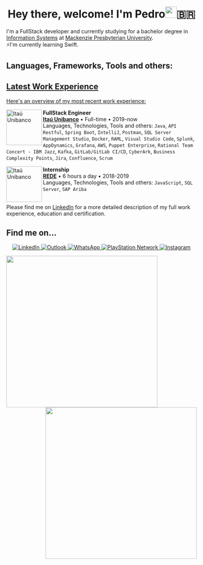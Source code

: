 <h1 align="center">Hey there, welcome! I'm Pedro<img src="https://raw.githubusercontent.com/iampavangandhi/iampavangandhi/master/gifs/Hi.gif" width="30px">🇧🇷</h1>

I'm a FullStack developer and currently studying for a bachelor degree in <a href="https://www.mackenzie.br/en/undergraduate-programs/sao-paulo-higienopolis/information-systems">Information Systems</a> at <a href="https://www.mackenzie.br/en/universidade/meet-the-university/">Mackenzie Presbyterian University</a>.</br>
⚡️I'm currently learning Swift. 
</br>
## Languages, Frameworks, Tools and others:
<p align="center">
<!-- 
BADGES:
 https://github.com/Ileriayo/markdown-badges#programming-languages
 https://github.com/alexandresanlim/Badges4-README.md-Profile
-->
<!-- PROGRAMMING LANGUAGES:
  <a href="" alt="Swift" src="https://img.shields.io/badge/swift-F05138.svg?style=for-the-badge&logo=swift&logoColor=white"/> -->
  <a href="" alt="Java" src="https://img.shields.io/badge/java-5382a1.svg?style=for-the-badge&logo=java&logoColor=f89820"/>
  <a href="" alt="JavaScript" src="https://img.shields.io/badge/javascript-323330.svg?style=for-the-badge&logo=javascript&logoColor=f0db4f"/>
  <a href="" alt="TypeScript" src="https://img.shields.io/badge/typescript-007acc.svg?style=for-the-badge&logo=typescript&logoColor=ffffff"/>
  <a href="" alt="HTML5" src="https://img.shields.io/badge/html_5-E44D26.svg?style=for-the-badge&logo=html5&logoColor=white"/>
  <a href="" alt="CSS3" src="https://img.shields.io/badge/css3-2965f1.svg?style=for-the-badge&logo=css3&logoColor=white"/>
  <a href="" alt="Python" src="https://img.shields.io/badge/python-306998.svg?style=for-the-badge&logo=python&logoColor=FFD43B"/>

 <!-- FRAMEWORKS AND LIBRARIES: -->
  <a href="" alt="Angular" src="https://img.shields.io/badge/angular-dd1b16.svg?style=for-the-badge&logo=angular&logoColor=white"/>
  <a href="" alt="Bootstrap" src="https://img.shields.io/badge/bootstrap-563d7c.svg?style=for-the-badge&logo=bootstrap&logoColor=white"/>
  <a href="" alt="Eclipse" src="https://img.shields.io/badge/Eclipse-2C2255?style=for-the-badge&logo=eclipse&logoColor=F7941E"/>
  <a href="" alt="Postman" src="https://img.shields.io/badge/Postman-white?style=for-the-badge&logo=postman&logoColor=EF5B25" />

 <!-- IDEs/EDITORS 
  <a href="" alt="Xcode" src="https://img.shields.io/badge/Xcode-007ACC?style=for-the-badge&logo=Xcode&logoColor=white"/>  -->
  <a href="" alt="Spring" src="https://img.shields.io/badge/spring-%236DB33F.svg?style=for-the-badge&logo=spring&logoColor=white"/>
  <a href="" alt="Visual Studio Code" src="https://img.shields.io/badge/Visual_Studio_Code-0078d7.svg?style=for-the-badge&logo=visual-studio-code&logoColor=white"/>
  <a href="" alt="IntelliJ IDEA" src="https://img.shields.io/badge/IntelliJ_IDEA-e32581.svg?style=for-the-badge&logo=intellij-idea&logoColor=white"/>

 <!-- DATABASE --> 
  <a href="" alt="MySQL" src="https://img.shields.io/badge/mysql-00758F.svg?style=for-the-badge&logo=mysql&logoColor=F29111"/>
  <a href="" alt="Microsoft SQL Server" src="https://img.shields.io/badge/Microsoft_SQL_Server-darkred?style=for-the-badge&logo=microsoft-sql-server&logoColor=white"/>

 <!-- CLOUD/HOSTING-->
 <a href="" alt="AWS" src="https://img.shields.io/badge/AWS-FF9900.svg?style=for-the-badge&logo=amazon-aws&logoColor=black"/>

 <!-- ANALYTICS -->
  <a href="" alt="Splunk" src="https://img.shields.io/badge/splunk-black.svg?style=for-the-badge&logo=splunk&logoColor=65A637"/>

 <!-- VERSION CONTROL -->
  <a href="" alt="Git" src="https://img.shields.io/badge/git-f34f29.svg?style=for-the-badge&logo=git&logoColor=white"/>
  <a href="" alt="GitHub" src="https://img.shields.io/badge/github-211F1F.svg?style=for-the-badge&logo=github&logoColor=7DBBE6"/>

 <!-- OFFICE -->
  <a href="" alt="Microsoft Word" src="https://img.shields.io/badge/Microsoft_Word-2B579A?style=for-the-badge&logo=microsoft-word&logoColor=white" />
  <a href="" alt="Microsoft PowerPoint" src="https://img.shields.io/badge/Microsoft_PowerPoint-B7472A?style=for-the-badge&logo=microsoft-powerpoint&logoColor=white" />
  <a href="" alt="Microsoft Excel" src="https://img.shields.io/badge/Microsoft_Excel-217346?style=for-the-badge&logo=microsoft-excel&logoColor=white" />

 <!-- DESIGN -->
  <a href="" alt="Canva" src="https://img.shields.io/badge/Canva-20C4CB.svg?style=for-the-badge&logo=Canva&logoColor=white"/>

 <!-- OS -->
  <a href="" alt="Windows 10" src="https://img.shields.io/badge/Windows_10-00adef?style=for-the-badge&logo=windows&logoColor=white" />
  <a href="" alt="macOS" src="https://img.shields.io/badge/macOS-555555?style=for-the-badge&logo=macos&logoColor=white">

 </p>


<!--
**PedroDaspett/pedrodaspett** is a ✨ _special_ ✨ repository because its `README.md` (this file) appears on your GitHub profile.
Welcome to my GitHub page
Here are some ideas to get you started:

- 🔭 I’m currently working on ...
- 🌱 I’m currently learning ...
- 👯 I’m looking to collaborate on ...
- 🤔 I’m looking for help with ...
- 💬 Ask me about ...
- 📫 How to reach me: ...
- 😄 Pronouns: ...
- ⚡ Fun fact: ...
-->

## Latest Work Experience
Here's an overview of my most recent work experience:

[<img align="left" height="94px" width="94px" alt="Itaú Unibanco" src="https://www.itau.com.br/content/dam/itau/varejo/logo-app-Itau.png"/>](https://www.itau.com.br/relacoes-com-investidores/Default.aspx?linguagem=en#)

**FullStack Engineer** \
[**Itaú Unibanco**](https://www.itau.com.br/relacoes-com-investidores/Default.aspx?linguagem=en#) • Full-time • 2019-now \
Languages, Technologies, Tools and others: `Java`, `API Restful`, `Spring Boot`, `IntelliJ`, `Postman`, `SQL Server Management Studio`, `Docker`, `RAML`, `Visual Studio Code`, `Splunk`, `AppDynamics`, `Grafana`, `AWS`, `Puppet Enterprise`, `Rational Team Concert - IBM Jazz`, `Kafka`, `GitLab/GitLab CI/CD`, `CyberArk`, `Business Complexity Points`, `Jira`, `Confluence`, `Scrum`
<!-- Featured Projects: [salt-lint](https://github.com/warpnet/salt-lint), [vscode-salt-lint](https://github.com/warpnet/vscode-salt-lint) -->

[<img align="left" height="94px" width="94px" alt="Itaú Unibanco" border-radius="50px" src="https://www.traycorp.com.br/wp-content/uploads/2020/03/redecard.jpg"/>](https://www.userede.com.br)

**Internship** \
[**REDE**](https://www.userede.com.br) • 6 hours a day • 2018-2019 \
Languages, Technologies, Tools and others: `JavaScript`, `SQL Server`, `SAP Ariba`
<br/>
<br/>
<p>Please find me on <a href="linkedin.com/in/pedrodaspett">LinkedIn</a> for a more detailed description of my full work experience, education and certification.</p>

## Find me on...
<p align="center">
 <a href="https://linkedin.com/in/pedrodaspett" target="_blank">
 <img alt="LinkedIn" src="https://img.shields.io/badge/linkedin-%230077B5.svg?style=for-the-badge&logo=linkedin&logoColor=white"/>
 </a>
 
 <a href="mailto:pedrodaspett@hotmail.com?Subject=Hey!%20I've%20found%20you%20on%20GitHub!" target="_blank">
 <img alt="Outlook" src="https://img.shields.io/badge/Microsoft_Outlook-0078D4?style=for-the-badge&logo=microsoft-outlook&logoColor=white" />
 </a>
 
 <a href="https://api.whatsapp.com/send?phone=+5511994723193&text=Hey,%20I've%20found%20you%20on%20GitHub!" target="_blank">
 <img alt="WhatsApp" src="https://img.shields.io/badge/WhatsApp-25D366?style=for-the-badge&logo=whatsapp&logoColor=white"/>
 </a>
 
 <a href="" target="_blank">
 <img alt="PlayStation Network" src="https://img.shields.io/badge/PlayStation-003791?style=for-the-badge&logo=playstation&logoColor=white"/>
 </a>
 
 <a href=˜https://www.instagram.com/pedrodaspett/˜ target="_blank">
 <img alt="Instagram" src="https://img.shields.io/badge/Instagram-%23E4405F.svg?style=for-the-badge&logo=Instagram&logoColor=white"/>
 </a>
</p>

<!--
## Setup:
 <img alt="Setup" src="https://img.shields.io/badge/Apple-MacBook_Pro_M1_2020-999999?style=for-the-badge&logo=apple&logoColor=white"/>
 Find me on:
<p>
<a href="https://medium.com/@MokkappsDev">
<img src="https://img.shields.io/badge/medium-%2312100E.svg?&style=for-the-badge&logo=medium&logoColor=white" height=25>
</a>
<a href="https://dev.to/mokkapps">
<img src="https://img.shields.io/badge/DEV.TO-%230A0A0A.svg?&style=for-the-badge&logo=dev-dot-to&logoColor=white" height=25>
</a>
</p>
-->
 
<!-- [![Spotify](https://spotify-readme.sp-xd.vercel.app/api/spotify)](https://open.spotify.com/user/315p6dnganzjr7cgx3igzvjnbfne) <br> -->

<!-- How to build Language and GitHub stats cards: https://github.com/anuraghazra/github-readme-stats -->
<a href="https://github.com/PedroDaspett?tab=repositories">
  <img align="left" width="400px" src="https://github-readme-stats.vercel.app/api/top-langs/?username=pedrodaspett&layout=compact&theme=dracula" border-radius="21px"/>
</a>
<a href="https://github.com/PedroDaspett?tab=repositories">
  <img align="right" width="400px" src="https://github-readme-stats.vercel.app/api?username=pedrodaspett&theme=dracula&count_private=true&show_icons=true" border-radius="21px"/>
</a>

